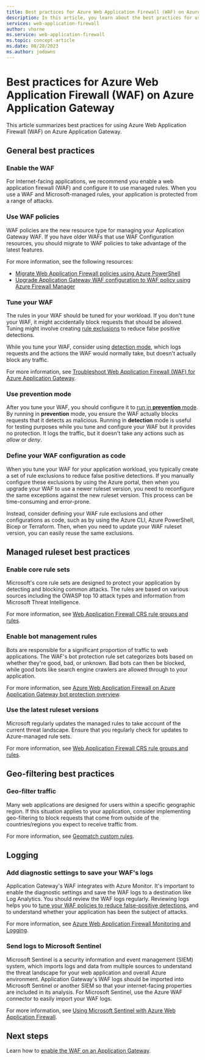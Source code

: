 ```yaml
---
title: Best practices for Azure Web Application Firewall (WAF) on Azure Application Gateway
description: In this article, you learn about the best practices for using the Azure Web Application Firewall (WAF) on Azure Application Gateway.
services: web-application-firewall
author: vhorne
ms.service: web-application-firewall
ms.topic: concept-article
ms.date: 08/28/2023
ms.author: jodowns
---
```


# Best practices for Azure Web Application Firewall (WAF) on Azure Application Gateway

This article summarizes best practices for using Azure Web Application Firewall (WAF) on Azure Application Gateway.

## General best practices

### Enable the WAF

For Internet-facing applications, we recommend you enable a web application firewall (WAF) and configure it to use managed rules. When you use a WAF and Microsoft-managed rules, your application is protected from a range of attacks.

### Use WAF policies

WAF policies are the new resource type for managing your Application Gateway WAF. If you have older WAFs that use WAF Configuration resources, you should migrate to WAF policies to take advantage of the latest features.

For more information, see the following resources:
- [Migrate Web Application Firewall policies using Azure PowerShell](./migrate-policy.md)
- [Upgrade Application Gateway WAF configuration to WAF policy using Azure Firewall Manager](../shared/manage-policies.md#upgrade-application-gateway-waf-configuration-to-waf-policy)

### Tune your WAF

The rules in your WAF should be tuned for your workload. If you don't tune your WAF, it might accidentally block requests that should be allowed. Tuning might involve creating [rule exclusions](application-gateway-waf-configuration.md) to reduce false positive detections.

While you tune your WAF, consider using [detection mode](create-waf-policy-ag.md#configure-waf-rules-optional), which logs requests and the actions the WAF would normally take, but doesn't actually block any traffic.

For more information, see [Troubleshoot Web Application Firewall (WAF) for Azure Application Gateway](web-application-firewall-troubleshoot.md).

### Use prevention mode

After you tune your WAF, you should configure it to [run in **prevention** mode](create-waf-policy-ag.md#configure-waf-rules-optional). By running in **prevention** mode, you ensure the WAF actually blocks requests that it detects as malicious. Running in **detection** mode is useful for testing purposes while you tune and configure your WAF but it provides no protection. It logs the traffic, but it doesn't take any actions such as *allow* or *deny*.

### Define your WAF configuration as code

When you tune your WAF for your application workload, you typically create a set of rule exclusions to reduce false positive detections. If you manually configure these exclusions by using the Azure portal, then when you upgrade your WAF to use a newer ruleset version, you need to reconfigure the same exceptions against the new ruleset version. This process can be time-consuming and error-prone.

Instead, consider defining your WAF rule exclusions and other configurations as code, such as by using the Azure CLI, Azure PowerShell, Bicep or Terraform. Then, when you need to update your WAF ruleset version, you can easily reuse the same exclusions.

## Managed ruleset best practices

### Enable core rule sets

Microsoft's core rule sets are designed to protect your application by detecting and blocking common attacks. The rules are based on various sources including the OWASP top 10 attack types and information from Microsoft Threat Intelligence.

For more information, see [Web Application Firewall CRS rule groups and rules](application-gateway-crs-rulegroups-rules.md).

### Enable bot management rules

Bots are responsible for a significant proportion of traffic to web applications. The WAF's bot protection rule set categorizes bots based on whether they're good, bad, or unknown. Bad bots can then be blocked, while good bots like search engine crawlers are allowed through to your application.

For more information, see [Azure Web Application Firewall on Azure Application Gateway bot protection overview](bot-protection-overview.md).

### Use the latest ruleset versions

Microsoft regularly updates the managed rules to take account of the current threat landscape. Ensure that you regularly check for updates to Azure-managed rule sets.

For more information, see [Web Application Firewall CRS rule groups and rules](application-gateway-crs-rulegroups-rules.md).

## Geo-filtering best practices

### Geo-filter traffic

Many web applications are designed for users within a specific geographic region. If this situation applies to your application, consider implementing geo-filtering to block requests that come from outside of the countries/regions you expect to receive traffic from.

For more information, see [Geomatch custom rules](geomatch-custom-rules.md).

## Logging

### Add diagnostic settings to save your WAF's logs

Application Gateway's WAF integrates with Azure Monitor. It's important to enable the diagnostic settings and save the WAF logs to a destination like Log Analytics. You should review the WAF logs regularly. Reviewing logs helps you to [tune your WAF policies to reduce false-positive detections](#tune-your-waf), and to understand whether your application has been the subject of attacks.

For more information, see [Azure Web Application Firewall Monitoring and Logging](application-gateway-waf-metrics.md).

### Send logs to Microsoft Sentinel

Microsoft Sentinel is a security information and event management (SIEM) system, which imports logs and data from multiple sources to understand the threat landscape for your web application and overall Azure environment. Application Gateway's WAF logs should be imported into Microsoft Sentinel or another SIEM so that your internet-facing properties are included in its analysis. For Microsoft Sentinel, use the Azure WAF connector to easily import your WAF logs.

For more information, see [Using Microsoft Sentinel with Azure Web Application Firewall](../waf-sentinel.md).

## Next steps

Learn how to [enable the WAF on an Application Gateway](application-gateway-web-application-firewall-portal.md).
